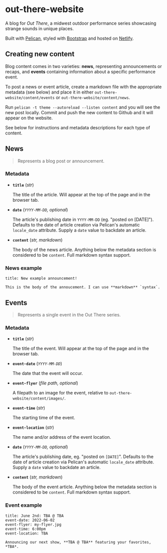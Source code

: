 # out-there-website

A blog for *Out There*, a midwest outdoor performance series showcasing strange sounds in unique places.

Built with [Pelican](https://getpelican.com/), styled with [Bootstrap](https://getbootstrap.com/) and hosted on [Netlify](https://www.netlify.com/).

## Creating new content

Blog content comes in two varieties: **news**, representing announcements or recaps, and **events** containing information about a specific performance event.

To post a news or event article, create a markdown file with the appropriate metadata (see below) and place it in either `out-there-website/content/events` or `out-there-website/content/news`.

Run `pelican -t theme --autoreload --listen content` and you will see the new post locally. Commit and push the new content to Github and it will appear on the website.

See below for instructions and metadata descriptions for each type of content.

## News

> Represents a blog post or announcement. 

### Metadata

- **`title`** (*str*)
    
    The title of the article. Will appear at the top of the page and in the browser tab.

- **`date`** (*`YYYY-MM-DD`, optional*)
    
    The article's publishing date in `YYYY-MM-DD` (eg. "posted on [DATE]"). Defaults to the date of article creation via Pelican's automatic `locale_date` attribute. Supply a `date` value to backdate an article.

- **`content`** (*str, markdown*)
    
    The body of the news article. Anything below the metadata section is considered to be `content`. Full markdown syntax support.

### News example

```
title: New example announcement!

This is the body of the annoucement. I can use **markdown** `syntax`.
```

## Events

> Represents a single event in the Out There series.

### Metadata

- **`title`** (*str*)

    The title of the event. Will appear at the top of the page and in the browser tab.

- **`event-date`** (*`YYYY-MM-DD`*)

    The date that the event will occur.

- **`event-flyer`** (*file path, optional*)

    A filepath to an image for the event, relative to `out-there-website/content/images/`.

- **`event-time`** (*str*)

    The starting time of the event. 

- **`event-location`** (*str*)

    The name and/or address of the event location.

- **`date`** (*`YYYY-MM-DD`, optional*)

    The article's publishing date, eg. "posted on `[DATE]`". Defaults to the date of article creation via Pelican's automatic `locale_date` attribute. Supply a `date` value to backdate an article.

- **`content`** (*str, markdown*)
    
    The body of the event article. Anything below the metadata section is considered to be `content`. Full markdown syntax support.

### Event example

```
title: June 2nd: TBA @ TBA
event-date: 2022-06-02
event-flyer: my-flyer.jpg
event-time: 6:00pm
event-location: TBA

Announcing our next show, **TBA @ TBA** featuring your favorites, *TBA*. 
```